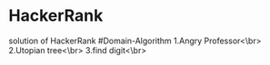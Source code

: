 # HackerRank
solution of HackerRank
#Domain-Algorithm
1.Angry Professor<\br>
2.Utopian tree<\br>
3.find digit<\br>
